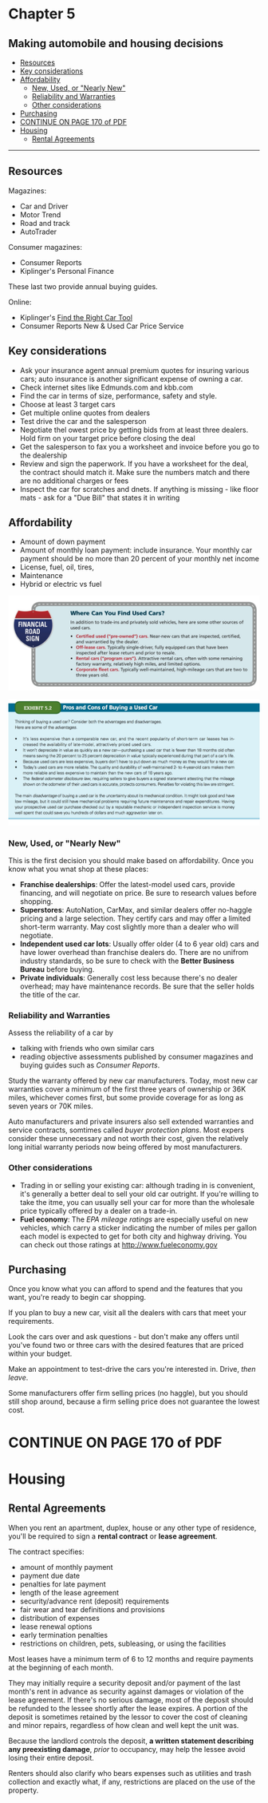 # Chapter 5
## Making automobile and housing decisions

<!-- START doctoc generated TOC please keep comment here to allow auto update -->
<!-- DON'T EDIT THIS SECTION, INSTEAD RE-RUN doctoc TO UPDATE -->

  - [Resources](#resources)
  - [Key considerations](#key-considerations)
  - [Affordability](#affordability)
    - [New, Used, or "Nearly New"](#new-used-or-nearly-new)
    - [Reliability and Warranties](#reliability-and-warranties)
    - [Other considerations](#other-considerations)
  - [Purchasing](#purchasing)
- [CONTINUE ON PAGE 170 of PDF](#continue-on-page-170-of-pdf)
- [Housing](#housing)
  - [Rental Agreements](#rental-agreements)

<!-- END doctoc generated TOC please keep comment here to allow auto update -->

---

## Resources

Magazines:

- Car and Driver
- Motor Trend
- Road and track
- AutoTrader

Consumer magazines:

- Consumer Reports
- Kiplinger's Personal Finance

These last two provide annual buying guides.

Online:

- Kiplinger's [Find the Right Car Tool](https://www.kiplinger.com/tool/cars/T011-S001-2012-new-car-rankings-compare-costs-performance-da/index.php)
- Consumer Reports New & Used Car Price Service


## Key considerations

- Ask your insurance agent annual premium quotes for insuring various cars; auto insurance is another significant expense of owning a car.
- Check internet sites like Edmunds.com and kbb.com
- Find the car in terms of size, performance, safety and style.
- Choose at least 3 target cars
- Get multiple online quotes from dealers
- Test drive the car and the salesperson
- Negotiate thel owest price by getting bids from at least three dealers. Hold firm on your target price before closing the deal
- Get the salesperson to fax you a worksheet and invoice before you go to the dealership
- Review and sign the paperwork. If you have a worksheet for the deal, the contract should match it. Make sure the numbers match and there are no additional charges or fees
- Inspect the car for scratches and dnets. If anything is missing - like floor mats - ask for a "Due Bill" that states it in writing


## Affordability

- Amount of down payment
- Amount of monthly loan payment: include insurance. Your monthly car payment should be no more than 20 percent of your monthly net income
- License, fuel, oil, tires, 
- Maintenance
- Hybrid or electric vs fuel

![Used cars](img/used_cars.png)

![Used cars 2](img/used_cars_2.png)


### New, Used, or "Nearly New"

This is the first decision you should make based on affordability. Once you know what you wnat shop at these places:

- **Franchise dealerships**: Offer the latest-model used cars, provide financing, and will negotiate on price. Be sure to research values before shopping.
- **Superstores**: AutoNation, CarMax, and similar dealers offer no-haggle pricing and a large selection. They certify cars and may offer a limited short-term warranty. May cost slightly more than a dealer who will negotiate.
- **Independent used car lots**: Usually offer older (4 to 6 year old) cars and have lower overhead than franchise dealers do. There are no unifrom industry standards, so be sure to check with the **Better Business Bureau** before buying.
- **Private individuals**: Generally cost less because there's no dealer overhead; may have maintenance records. Be sure that the seller holds the title of the car.


### Reliability and Warranties

Assess the reliability of a car by 

- talking with friends who own similar cars
- reading objective assessments published by consumer magazines and buying guides such as _Consumer Reports_.

Study the warranty offered by new car manufacturers. Today, most new car warranties cover a minimum of the first three years of ownership or 36K miles, whichever comes first, but some provide coverage for as long as seven years or 70K miles.

Auto manufacturers and private insurers also sell extended warranties and service contracts, somtimes called _buyer protection plans_. Most expers consider these unnecessary and not worth their cost, given the relatively long initial warranty periods now being offered by most manufacturers.

### Other considerations

- Trading in or selling your existing car: although trading in is convenient, it's generally a better deal to sell your old car outright. If you're willing to take the itme, you can usually sell your car for more than the wholesale price typically offered by a dealer on a trade-in.
- **Fuel economy**: The _EPA mileage ratings_ are especially useful on new vehicles, which carry a sticker indicating the number of miles per gallon each model is expected to get for both city and highway driving. You can check out those ratings at http://www.fueleconomy.gov


## Purchasing

Once you know what you can afford to spend and the features that you want, you're ready to begin car shopping.

If you plan to buy a new car, visit all the dealers with cars that meet your requirements.

Look the cars over and ask questions - but don't make any offers until you've found two or three cars with the desired features that are priced within your budget.

Make an appointment to test-drive the cars you're interested in. Drive, *then leave*.

Some manufacturers offer firm selling prices (no haggle), but you should still shop around, because a firm selling price does not guarantee the lowest cost.

# CONTINUE ON PAGE 170 of PDF


# Housing

## Rental Agreements

When you rent an apartment, duplex, house or any other type of residence, you'll be required to sign a **rental contract** or **lease agreement**.

The contract specifies:

- amount of monthly payment
- payment due date
- penalties for late payment
- length of the lease agreement
- security/advance rent (deposit) requirements
- fair wear and tear definitions and provisions
- distribution of expenses
- lease renewal options
- early termination penalties
- restrictions on children, pets, subleasing, or using the facilities

Most leases have a minimum term of 6 to 12 months and require payments at the beginning of each month. 

They may initially require a security deposit and/or payment of the last month's rent in advance as security against damages or violation of the lease agreement. If there's no serious damage, most of the deposit should be refunded to the lessee shortly after the lease expires. A portion of the deposit is sometimes retained by the lessor to cover the cost of cleaning and minor repairs, regardless of how clean and well kept the unit was.

Because the landlord controls the deposit, __a written statement describing any preexisting damage__, _prior_ to occupancy, may help the lessee avoid losing their entire deposit. 

Renters should also clarify who bears expenses such as utilities and trash collection and exactly what, if any, restrictions are placed on the use of the property.

